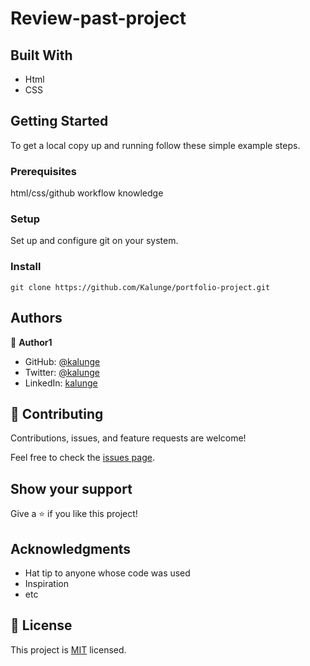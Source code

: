 # Review-past-project


## Built With
- Html
- CSS


## Getting Started
To get a local copy up and running follow these simple example steps.

### Prerequisites
html/css/github workflow knowledge

### Setup
Set up and configure git on your system.

### Install
```
git clone https://github.com/Kalunge/portfolio-project.git

```

## Authors

👤 **Author1**

- GitHub: [@kalunge](https://github.com/kalunge)
- Twitter: [@kalunge](https://twitter.com/titus_muthomi)
- LinkedIn: [kalunge](https://linkedin.com/in/titus_muthomi)


## 🤝 Contributing

Contributions, issues, and feature requests are welcome!

Feel free to check the [issues page](../../issues/).

## Show your support

Give a ⭐️ if you like this project!

## Acknowledgments

- Hat tip to anyone whose code was used
- Inspiration
- etc

## 📝 License

This project is [MIT](https://github.com//MIT-LICENSE.txt) licensed.
